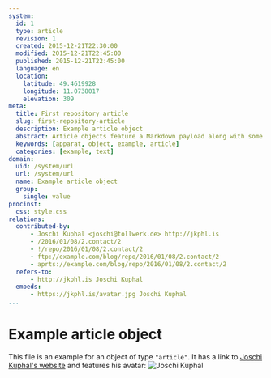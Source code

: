 ```yaml
---
system:
  id: 1
  type: article
  revision: 1
  created: 2015-12-21T22:30:00
  modified: 2015-12-21T22:45:00
  published: 2015-12-21T22:45:00
  language: en
  location:
    latitude: 49.4619928
    longitude: 11.0738017
    elevation: 309
meta:
  title: First repository article
  slug: first-repository-article
  description: Example article object
  abstract: Article objects feature a Markdown payload along with some custom properties
  keywords: [apparat, object, example, article]
  categories: [example, text]
domain:
  uid: /system/url
  url: /system/url
  name: Example article object
  group:
    single: value
procinst:
  css: style.css
relations:
  contributed-by:
      - Joschi Kuphal <joschi@tollwerk.de> http://jkphl.is
      - /2016/01/08/2.contact/2
      - !/repo/2016/01/08/2.contact/2
      - ftp://example.com/blog/repo/2016/01/08/2.contact/2
      - aprts://example.com/blog/repo/2016/01/08/2.contact/2
  refers-to:
      - http://jkphl.is Joschi Kuphal
  embeds:
      - https://jkphl.is/avatar.jpg Joschi Kuphal
...
```

# Example article object

This file is an example for an object of type `"article"`. It has a link to [Joschi Kuphal's website](https://jkphl.is) and features his avatar:
![Joschi Kuphal](https://jkphl.is/avatar.jpg)
